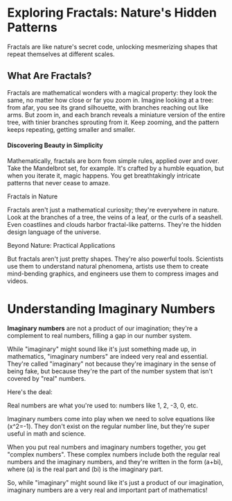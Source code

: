 # Exploring Fractals: Nature's Hidden Patterns

Fractals are like nature's secret code, unlocking mesmerizing shapes that repeat themselves at different scales.

## What Are Fractals?

Fractals are mathematical wonders with a magical property: they look the same, no matter how close or far you zoom in. Imagine looking at a tree: from afar, you see its grand silhouette, with branches reaching out like arms. But zoom in, and each branch reveals a miniature version of the entire tree, with tinier branches sprouting from it. Keep zooming, and the pattern keeps repeating, getting smaller and smaller.

#### Discovering Beauty in Simplicity

Mathematically, fractals are born from simple rules, applied over and over. Take the Mandelbrot set, for example. It's crafted by a humble equation, but when you iterate it, magic happens. You get breathtakingly intricate patterns that never cease to amaze.

 Fractals in Nature

Fractals aren't just a mathematical curiosity; they're everywhere in nature. Look at the branches of a tree, the veins of a leaf, or the curls of a seashell. Even coastlines and clouds harbor fractal-like patterns. They're the hidden design language of the universe.

 Beyond Nature: Practical Applications

But fractals aren't just pretty shapes. They're also powerful tools. Scientists use them to understand natural phenomena, artists use them to create mind-bending graphics, and engineers use them to compress images and videos.

# Understanding Imaginary Numbers

**Imaginary numbers** are not a product of our imagination; they're a complement to real numbers, filling a gap in our number system.

While "imaginary" might sound like it's just something made up, in mathematics, "imaginary numbers" are indeed very real and essential. They're called "imaginary" not because they're imaginary in the sense of being fake, but because they're the part of the number system that isn't covered by "real" numbers.

Here's the deal:

Real numbers are what you're used to: numbers like 1, 2, -3, 0, etc.

Imaginary numbers come into play when we need to solve equations like \(x^2=-1\). They don't exist on the regular number line, but they're super useful in math and science.

When you put real numbers and imaginary numbers together, you get "complex numbers". These complex numbers include both the regular real numbers and the imaginary numbers, and they're written in the form \(a+bi\), where \(a\) is the real part and \(bi\) is the imaginary part.

So, while "imaginary" might sound like it's just a product of our imagination, imaginary numbers are a very real and important part of mathematics!

